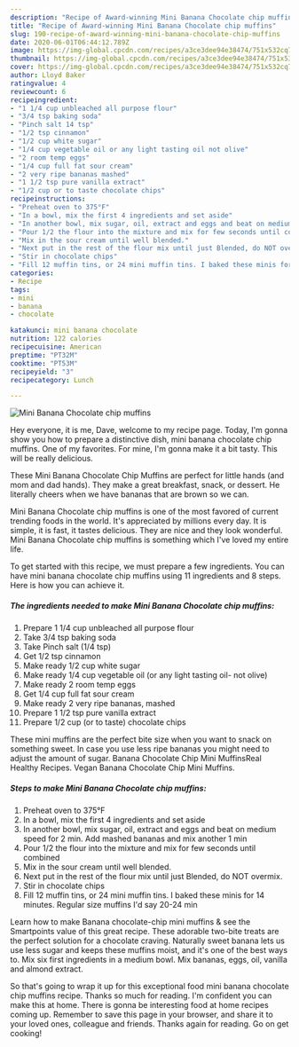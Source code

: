 ```yaml
---
description: "Recipe of Award-winning Mini Banana Chocolate chip muffins"
title: "Recipe of Award-winning Mini Banana Chocolate chip muffins"
slug: 190-recipe-of-award-winning-mini-banana-chocolate-chip-muffins
date: 2020-06-01T06:44:12.789Z
image: https://img-global.cpcdn.com/recipes/a3ce3dee94e38474/751x532cq70/mini-banana-chocolate-chip-muffins-recipe-main-photo.jpg
thumbnail: https://img-global.cpcdn.com/recipes/a3ce3dee94e38474/751x532cq70/mini-banana-chocolate-chip-muffins-recipe-main-photo.jpg
cover: https://img-global.cpcdn.com/recipes/a3ce3dee94e38474/751x532cq70/mini-banana-chocolate-chip-muffins-recipe-main-photo.jpg
author: Lloyd Baker
ratingvalue: 4
reviewcount: 6
recipeingredient:
- "1 1/4 cup unbleached all purpose flour"
- "3/4 tsp baking soda"
- "Pinch salt 14 tsp"
- "1/2 tsp cinnamon"
- "1/2 cup white sugar"
- "1/4 cup vegetable oil or any light tasting oil not olive"
- "2 room temp eggs"
- "1/4 cup full fat sour cream"
- "2 very ripe bananas mashed"
- "1 1/2 tsp pure vanilla extract"
- "1/2 cup or to taste chocolate chips"
recipeinstructions:
- "Preheat oven to 375°F"
- "In a bowl, mix the first 4 ingredients and set aside"
- "In another bowl, mix sugar, oil, extract and eggs and beat on medium speed for 2 min. Add mashed bananas and mix another 1 min"
- "Pour 1/2 the flour into the mixture and mix for few seconds until combined"
- "Mix in the sour cream until well blended."
- "Next put in the rest of the flour mix until just Blended, do NOT overmix."
- "Stir in chocolate chips"
- "Fill 12 muffin tins, or 24 mini muffin tins. I baked these minis for 14 minutes. Regular size muffins I&#39;d say 20-24 min"
categories:
- Recipe
tags:
- mini
- banana
- chocolate

katakunci: mini banana chocolate 
nutrition: 122 calories
recipecuisine: American
preptime: "PT32M"
cooktime: "PT53M"
recipeyield: "3"
recipecategory: Lunch

---
```



![Mini Banana Chocolate chip muffins](https://img-global.cpcdn.com/recipes/a3ce3dee94e38474/751x532cq70/mini-banana-chocolate-chip-muffins-recipe-main-photo.jpg)

Hey everyone, it is me, Dave, welcome to my recipe page. Today, I'm gonna show you how to prepare a distinctive dish, mini banana chocolate chip muffins. One of my favorites. For mine, I'm gonna make it a bit tasty. This will be really delicious.

These Mini Banana Chocolate Chip Muffins are perfect for little hands (and mom and dad hands). They make a great breakfast, snack, or dessert. He literally cheers when we have bananas that are brown so we can.

Mini Banana Chocolate chip muffins is one of the most favored of current trending foods in the world. It's appreciated by millions every day. It is simple, it is fast, it tastes delicious. They are nice and they look wonderful. Mini Banana Chocolate chip muffins is something which I've loved my entire life.


To get started with this recipe, we must prepare a few ingredients. You can have mini banana chocolate chip muffins using 11 ingredients and 8 steps. Here is how you can achieve it.

<!--inarticleads1-->

##### The ingredients needed to make Mini Banana Chocolate chip muffins:

1. Prepare 1 1/4 cup unbleached all purpose flour
1. Take 3/4 tsp baking soda
1. Take Pinch salt (1/4 tsp)
1. Get 1/2 tsp cinnamon
1. Make ready 1/2 cup white sugar
1. Make ready 1/4 cup vegetable oil (or any light tasting oil- not olive)
1. Make ready 2 room temp eggs
1. Get 1/4 cup full fat sour cream
1. Make ready 2 very ripe bananas, mashed
1. Prepare 1 1/2 tsp pure vanilla extract
1. Prepare 1/2 cup (or to taste) chocolate chips


These mini muffins are the perfect bite size when you want to snack on something sweet. In case you use less ripe bananas you might need to adjust the amount of sugar. Banana Chocolate Chip Mini MuffinsReal Healthy Recipes. Vegan Banana Chocolate Chip Mini Muffins. 

<!--inarticleads2-->

##### Steps to make Mini Banana Chocolate chip muffins:

1. Preheat oven to 375°F
1. In a bowl, mix the first 4 ingredients and set aside
1. In another bowl, mix sugar, oil, extract and eggs and beat on medium speed for 2 min. Add mashed bananas and mix another 1 min
1. Pour 1/2 the flour into the mixture and mix for few seconds until combined
1. Mix in the sour cream until well blended.
1. Next put in the rest of the flour mix until just Blended, do NOT overmix.
1. Stir in chocolate chips
1. Fill 12 muffin tins, or 24 mini muffin tins. I baked these minis for 14 minutes. Regular size muffins I&#39;d say 20-24 min


Learn how to make Banana chocolate-chip mini muffins &amp; see the Smartpoints value of this great recipe. These adorable two-bite treats are the perfect solution for a chocolate craving. Naturally sweet banana lets us use less sugar and keeps these muffins moist, and it&#39;s one of the best ways to. Mix six first ingredients in a medium bowl. Mix bananas, eggs, oil, vanilla and almond extract. 

So that's going to wrap it up for this exceptional food mini banana chocolate chip muffins recipe. Thanks so much for reading. I'm confident you can make this at home. There is gonna be interesting food at home recipes coming up. Remember to save this page in your browser, and share it to your loved ones, colleague and friends. Thanks again for reading. Go on get cooking!
